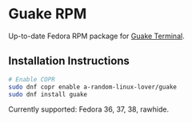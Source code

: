 # Guake RPM

Up-to-date Fedora RPM package for [Guake Terminal](http://guake-project.org/).

## Installation Instructions

```bash
# Enable COPR
sudo dnf copr enable a-random-linux-lover/guake
sudo dnf install guake
```

Currently supported: Fedora 36, 37, 38, rawhide.
